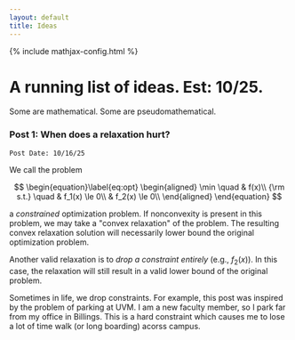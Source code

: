 ```yaml
---
layout: default
title: Ideas
---
```

{% include mathjax-config.html %}

# A running list of ideas. Est: 10/25.

Some are mathematical. Some are pseudomathematical.

### Post 1: When does a relaxation hurt?
`Post Date: 10/16/25`

We call the problem

$$
\begin{equation}\label{eq:opt}
\begin{aligned}
\min \quad & f(x)\\
{\rm s.t.} \quad & f_1(x) \le 0\\
                 & f_2(x) \le 0\\
\end{aligned}
\end{equation}
$$ 

a *constrained* optimization problem. If nonconvexity is present in this problem, we may take a "convex relaxation" of the problem. The resulting convex relaxation solution will necessarily lower bound the original optimization problem.

Another valid relaxation is to *drop a constraint entirely* (e.g., $f_2(x)$). In this case, the relaxation will still result in a valid lower bound of the original problem. 

Sometimes in life, we drop constraints. For example, this post was inspired by the problem of parking at UVM. I am a new faculty member, so I park far from my office in Billings. This is a hard constraint which causes me to lose a lot of time walk (or long boarding) acorss campus.

